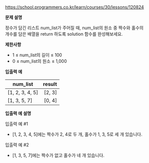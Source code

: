 https://school.programmers.co.kr/learn/courses/30/lessons/120824

**문제 설명**

정수가 담긴 리스트 num_list가 주어질 때, num_list의 원소 중 짝수와 홀수의 <br> 
개수를 담은 배열을 return 하도록 solution 함수를 완성해보세요.

**제한사항**

- 1 ≤ num_list의 길이 ≤ 100
- 0 ≤ num_list의 원소 ≤ 1,000

**입출력 예**

| num_list        | 	result |
|-----------------|--------:|
| [1, 2, 3, 4, 5] | 	[2, 3] |
| [1, 3, 5, 7]    | 	[0, 4] |

**입출력 예 설명**

입출력 예 #1

- [1, 2, 3, 4, 5]에는 짝수가 2, 4로 두 개, 홀수가 1, 3, 5로 세 개 있습니다.

입출력 예 #2

- [1, 3, 5, 7]에는 짝수가 없고 홀수가 네 개 있습니다.
